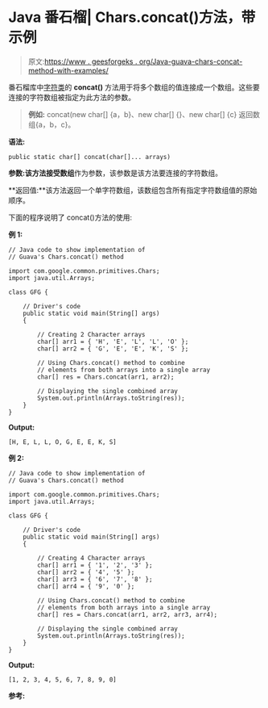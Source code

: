 # Java 番石榴| Chars.concat()方法，带示例

> 原文:[https://www . geesforgeks . org/Java-guava-chars-concat-method-with-examples/](https://www.geeksforgeeks.org/java-guava-chars-concat-method-with-examples/)

番石榴库中[字符类](https://www.geeksforgeeks.org/chars-class-guava-java/)的 **concat()** 方法用于将多个数组的值连接成一个数组。这些要连接的字符数组被指定为此方法的参数。

> **例如:** concat(new char[] {a，b}、new char[] {}、new char[] {c}
> 返回数组{a，b，c}。

**语法:**

```
public static char[] concat(char[]... arrays)

```

**参数:**该方法接受**数组**作为参数，该参数是该方法要连接的字符数组。

**返回值:**该方法返回一个单字符数组，该数组包含所有指定字符数组值的原始顺序。

下面的程序说明了 concat()方法的使用:

**例 1:**

```
// Java code to show implementation of
// Guava's Chars.concat() method

import com.google.common.primitives.Chars;
import java.util.Arrays;

class GFG {

    // Driver's code
    public static void main(String[] args)
    {

        // Creating 2 Character arrays
        char[] arr1 = { 'H', 'E', 'L', 'L', 'O' };
        char[] arr2 = { 'G', 'E', 'E', 'K', 'S' };

        // Using Chars.concat() method to combine
        // elements from both arrays into a single array
        char[] res = Chars.concat(arr1, arr2);

        // Displaying the single combined array
        System.out.println(Arrays.toString(res));
    }
}
```

**Output:**

```
[H, E, L, L, O, G, E, E, K, S]

```

**例 2:**

```
// Java code to show implementation of
// Guava's Chars.concat() method

import com.google.common.primitives.Chars;
import java.util.Arrays;

class GFG {

    // Driver's code
    public static void main(String[] args)
    {

        // Creating 4 Character arrays
        char[] arr1 = { '1', '2', '3' };
        char[] arr2 = { '4', '5' };
        char[] arr3 = { '6', '7', '8' };
        char[] arr4 = { '9', '0' };

        // Using Chars.concat() method to combine
        // elements from both arrays into a single array
        char[] res = Chars.concat(arr1, arr2, arr3, arr4);

        // Displaying the single combined array
        System.out.println(Arrays.toString(res));
    }
}
```

**Output:**

```
[1, 2, 3, 4, 5, 6, 7, 8, 9, 0]

```

**参考:**